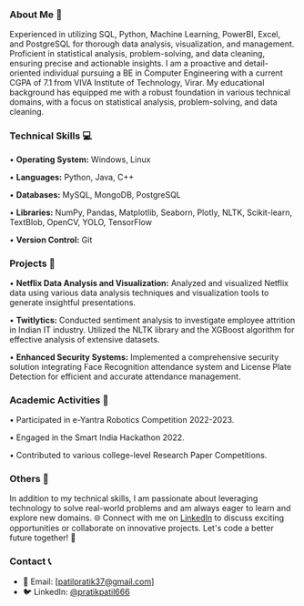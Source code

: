 ### About Me 📝

Experienced in utilizing SQL, Python, Machine Learning, PowerBI, Excel, and PostgreSQL for thorough data analysis, visualization, and management. Proficient in statistical analysis, problem-solving, and data cleaning, ensuring precise and actionable insights. I am a proactive and detail-oriented individual pursuing a BE in Computer Engineering with a current CGPA of 7.1 from VIVA Institute of Technology, Virar. My educational background has equipped me with a robust foundation in various technical domains, with a focus on statistical analysis, problem-solving, and data cleaning.

### Technical Skills 💻

• **Operating System:** Windows, Linux

• **Languages:** Python, Java, C++

• **Databases:** MySQL, MongoDB, PostgreSQL

• **Libraries:** NumPy, Pandas, Matplotlib, Seaborn, Plotly, NLTK, Scikit-learn, TextBlob, OpenCV, YOLO, TensorFlow

• **Version Control:** Git

### Projects 🚀

• **Netflix Data Analysis and Visualization:** 
Analyzed and visualized Netflix data using various data analysis techniques and visualization tools to generate insightful presentations.

• **Twitlytics:** 
Conducted sentiment analysis to investigate employee attrition in Indian IT industry. Utilized the NLTK library and the XGBoost algorithm for effective analysis of extensive datasets.

• **Enhanced Security Systems:** 
Implemented a comprehensive security solution integrating Face Recognition attendance system and License Plate Detection for efficient and accurate attendance management.

### Academic Activities 🤝

• Participated in e-Yantra Robotics Competition 2022-2023.

• Engaged in the Smart India Hackathon 2022.

• Contributed to various college-level Research Paper Competitions.

### Others 🌟

In addition to my technical skills, I am passionate about leveraging technology to solve real-world problems and am always eager to learn and explore new domains. 🌐 Connect with me on [LinkedIn](https://www.linkedin.com/in/patilpratik37/) to discuss exciting opportunities or collaborate on innovative projects. Let's code a better future together! 🚀

### Contact 📞

- 📧 Email: [patilpratik37@gmail.com]
- 🐦 LinkedIn: [@pratikpatil666](https://www.linkedin.com/in/patilpratik37/)
